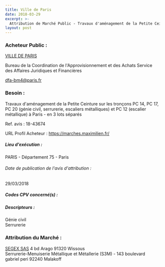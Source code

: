 ```yaml
---
title: Ville de Paris
date: 2018-03-29
excerpt: >-
  Attribution de Marché Public - Travaux d'aménagement de la Petite Ceinture sur les tronçons PC 14, PC 17, PC 20 (génie civil, serrurerie, escaliers métalliques) et PC 12 (escalier métallique) à Paris - en 3 lots séparés
layout: post
---
```


### Acheteur Public : 
<a href="/acheteur-33/siren-217500016"> VILLE DE PARIS</a><br/>

Bureau de la Coordination de l'Approvisionnement et des Achats Service des Affaires Juridiques et Financières

dfa-bm4@paris.fr



### Besoin :

Travaux d'aménagement de la Petite Ceinture sur les tronçons PC 14, PC 17, PC 20 (génie civil, serrurerie, escaliers métalliques) et PC 12 (escalier métallique) à Paris - en 3 lots séparés

Ref. avis : 18-43674

URL Profil Acheteur : https://marches.maximilien.fr/

##### Lieu d'exécution :

PARIS - Département 75 - Paris

###### Date de publication de l'avis d'attribution : 
29/03/2018

##### Codes CPV concerné(s) :

##### Descripteurs :
Génie civil <br/>
Serrurerie <br/>

### Attribution du Marché :
<a href="/entreprise-254/siren-323077867"> SEGEX SAS</a>    4 bd Arago 91320 Wissous <br/>
Serrurerie-Menuiserie Métallique et Métallerie (S3M) - 143 boulevard gabriel peri 92240 Malakoff <br/>
